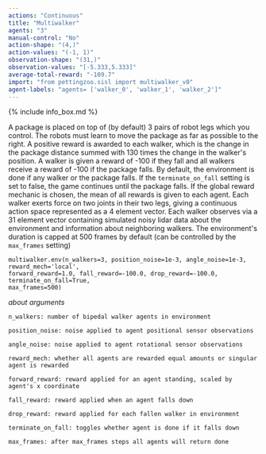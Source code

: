 ```yaml
---
actions: "Continuous"
title: "Multiwalker"
agents: "3"
manual-control: "No"
action-shape: "(4,)"
action-values: "(-1, 1)"
observation-shape: "(31,)"
observation-values: "[-5.333,5.333]"
average-total-reward: "-109.7"
import: "from pettingzoo.sisl import multiwalker_v0"
agent-labels: "agents= ['walker_0', 'walker_1', 'walker_2']"
---
```


{% include info_box.md %}



A package is placed on top of (by default) 3 pairs of robot legs which you control. The robots must learn to move the package as far as possible to the right. A positive reward is awarded to each walker, which is the change in the package distance summed with 130 times the change in the walker's position. A walker is given a reward of -100 if they fall and all walkers receive a reward of -100 if the package falls. By default, the environment is done if any walker or the package falls. If the `terminate_on_fall` setting is set to false, the game continues until the package falls. If the global reward mechanic is chosen, the mean of all rewards is given to each agent. Each walker exerts force on two joints in their two legs, giving a continuous action space represented as a 4 element vector. Each walker observes via a 31 element vector containing simulated noisy lidar data about the environment and information about neighboring walkers. The environment's duration is capped at 500 frames by default (can be controlled by the `max_frames` setting)

```
multiwalker.env(n_walkers=3, position_noise=1e-3, angle_noise=1e-3, reward_mech='local',
forward_reward=1.0, fall_reward=-100.0, drop_reward=-100.0, terminate_on_fall=True,
max_frames=500)
```

*about arguments*

```
n_walkers: number of bipedal walker agents in environment

position_noise: noise applied to agent positional sensor observations

angle_noise: noise applied to agent rotational sensor observations

reward_mech: whether all agents are rewarded equal amounts or singular agent is rewarded

forward_reward: reward applied for an agent standing, scaled by agent's x coordinate

fall_reward: reward applied when an agent falls down

drop_reward: reward applied for each fallen walker in environment

terminate_on_fall: toggles whether agent is done if it falls down

max_frames: after max_frames steps all agents will return done

```
